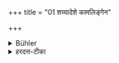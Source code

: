 +++
title = "01 शय्यादेशे कामलिङ्गेन"

+++

<details><summary>Bühler</summary>

1. Near the bed (a Bali must be offered) with (a Mantra) addressed to Kāma (Cupid).
</details>

<details><summary>हरदत्त-टीका</summary>

## सूत्रम्
शय्यादेशे कामलिङ्गेन ॥ १ ॥
## टिप्पनी
शय्यादेशे 'कामाय स्वाहे'त्यनेन ॥ १ ॥
</details>
